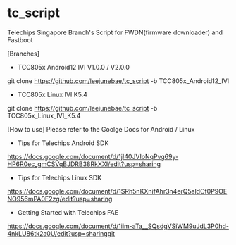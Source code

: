 # tc_script
Telechips Singapore Branch's Script for FWDN(firmware downloader) and Fastboot

[Branches]
- TCC805x Android12 IVI V1.0.0 / V2.0.0

git clone https://github.com/leejunebae/tc_script -b TCC805x_Android12_IVI

- TCC805x Linux IVI K5.4

git clone https://github.com/leejunebae/tc_script -b TCC805x_Linux_IVI_K5.4

[How to use]
Please refer to the Goolge Docs for Android / Linux

- Tips for Telechips Android SDK

https://docs.google.com/document/d/1jI40JVIoNqPvg69y-HP6R0ec_gmCSVqBJDRB38RkXXI/edit?usp=sharing

- Tips for Telechips Linux SDK

https://docs.google.com/document/d/1SRh5nKXnifAhr3n4erQ5aldCf0P9OENO956mPA0F2zg/edit?usp=sharing

- Getting Started with Telechips FAE

https://docs.google.com/document/d/1iim-aTa__SQsdgVSiWM9uJdL3P0hd-4nkLU86tk2a0U/edit?usp=sharinggit